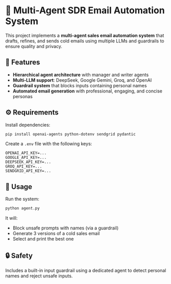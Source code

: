 # 💼 Multi-Agent SDR Email Automation System

This project implements a **multi-agent sales email automation system** that drafts, refines, and sends cold emails using multiple LLMs and guardrails to ensure quality and privacy.

## 🧠 Features

* **Hierarchical agent architecture** with manager and writer agents
* **Multi-LLM support**: DeepSeek, Google Gemini, Groq, and OpenAI
* **Guardrail system** that blocks inputs containing personal names
* **Automated email generation** with professional, engaging, and concise personas

## ⚙️ Requirements

Install dependencies:

```bash
pip install openai-agents python-dotenv sendgrid pydantic
```

Create a `.env` file with the following keys:

```env
OPENAI_API_KEY=...
GOOGLE_API_KEY=...
DEEPSEEK_API_KEY=...
GROQ_API_KEY=...
SENDGRID_API_KEY=...
```

## 🚀 Usage

Run the system:

```bash
python agent.py
```

It will:

* Block unsafe prompts with names (via a guardrail)
* Generate 3 versions of a cold sales email
* Select and print the best one

## 🔒 Safety

Includes a built-in input guardrail using a dedicated agent to detect personal names and reject unsafe inputs.

